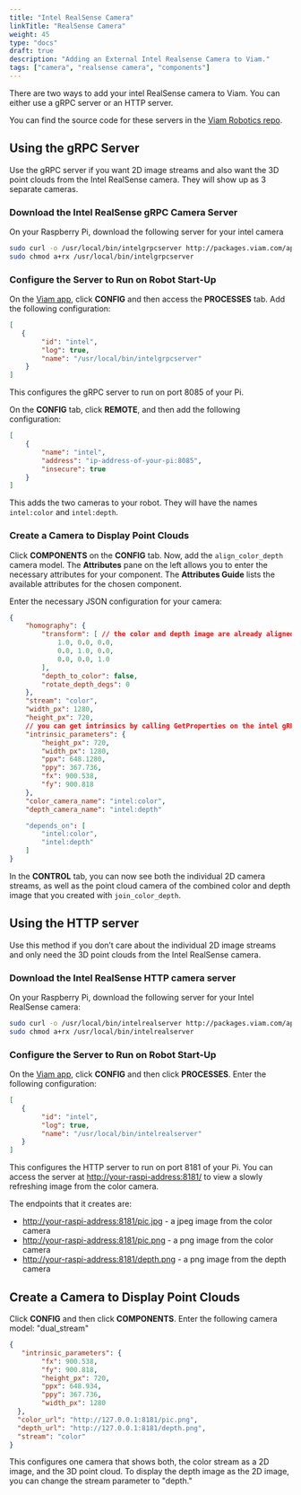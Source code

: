 ```yaml
---
title: "Intel RealSense Camera"
linkTitle: "RealSense Camera"
weight: 45
type: "docs"
draft: true
description: "Adding an External Intel Realsense Camera to Viam."
tags: ["camera", "realsense camera", "components"]
---
```

There are two ways to add your intel RealSense camera to Viam. You can either use a gRPC server or an HTTP server.

You can find the source code for these servers in the [Viam Robotics repo](https://github.com/viamrobotics/camera-servers).

## Using the gRPC Server

Use the gRPC server if you want 2D image streams and also want the 3D point clouds from the Intel RealSense camera. They will show up as 3 separate cameras.

### Download the Intel RealSense gRPC Camera Server

On your Raspberry Pi, download the following server for your intel camera

```bash
sudo curl -o /usr/local/bin/intelgrpcserver http://packages.viam.com/apps/camera-servers/intelrealgrpcserver-latest-aarch64.AppImage
sudo chmod a+rx /usr/local/bin/intelgrpcserver
```

### Configure the Server to Run on Robot Start-Up

On the [Viam app](https://app.viam.com), click **CONFIG** and then access the **PROCESSES** tab. Add the following configuration:

``` json
[
   {
        "id": "intel",
        "log": true,
        "name": "/usr/local/bin/intelgrpcserver"
    }
]
```

This configures the gRPC server to run on port 8085 of your Pi.

On the **CONFIG** tab, click **REMOTE**, and then add the following configuration:

``` json
[
    {
        "name": "intel",
        "address": "ip-address-of-your-pi:8085",
        "insecure": true
    }
]
```

This adds the two cameras to your robot. They will have the names `intel:color` and `intel:depth`.

### Create a Camera to Display Point Clouds

Click **COMPONENTS** on the **CONFIG** tab. Now, add the `align_color_depth` camera model.
The **Attributes** pane on the left allows you to enter the necessary attributes for your component.
The **Attributes Guide** lists the available attributes for the chosen component.

Enter the necessary JSON configuration for your camera:

``` json
{
    "homography": {
        "transform": [ // the color and depth image are already aligned
            1.0, 0.0, 0.0,
            0.0, 1.0, 0.0,
            0.0, 0.0, 1.0
        ],
        "depth_to_color": false,
        "rotate_depth_degs": 0
    },
    "stream": "color",
    "width_px": 1280,
    "height_px": 720,
    // you can get intrinsics by calling GetProperties on the intel gRPC camera server, too
    "intrinsic_parameters": {
        "height_px": 720,
        "width_px": 1280,
        "ppx": 648.1280,
        "ppy": 367.736,
        "fx": 900.538,
        "fy": 900.818
    },
    "color_camera_name": "intel:color",
    "depth_camera_name": "intel:depth"

    "depends_on": [
        "intel:color",
        "intel:depth"
    ]
}
```

In the **CONTROL** tab, you can now see both the individual 2D camera streams, as well as the point cloud camera of the combined color and depth image that you created with `join_color_depth`.

## Using the HTTP server

Use this method if you don’t care about the individual 2D image streams and only need the 3D point clouds from the Intel RealSense camera.

### Download the Intel RealSense HTTP camera server

On your Raspberry Pi, download the following server for your Intel RealSense camera:

```bash
sudo curl -o /usr/local/bin/intelrealserver http://packages.viam.com/apps/camera-servers/intelrealserver-latest-aarch64.AppImage
sudo chmod a+rx /usr/local/bin/intelrealserver
```

### Configure the Server to Run on Robot Start-Up

On the [Viam app](https://app.viam.com), click **CONFIG** and then click **PROCESSES**.
Enter the following configuration:

``` json
[
   {
        "id": "intel",
        "log": true,
        "name": "/usr/local/bin/intelrealserver"
   }
]
```

This configures the HTTP server to run on port 8181 of your Pi. You can access the server at [http://your-raspi-address:8181/](http://your-raspi-address:8181/) to view a slowly refreshing image from the color camera.

The endpoints that it creates are:

* [http://your-raspi-address:8181/pic.jpg](http://your-raspi-address:8181/pic.jpg) - a jpeg image from the color camera
* [http://your-raspi-address:8181/pic.png](http://your-raspi-address:8181/pic.png) - a png image from the color camera
* [http://your-raspi-address:8181/depth.png](http://your-raspi-address:8181/depth.png) - a png image from the depth camera

## Create a Camera to Display Point Clouds

Click **CONFIG** and then click **COMPONENTS**.
Enter the following camera model:  "dual_stream"

``` json
{
   "intrinsic_parameters": {
        "fx": 900.538,
        "fy": 900.818,
        "height_px": 720,
        "ppx": 648.934,
        "ppy": 367.736,
        "width_px": 1280
  },
  "color_url": "http://127.0.0.1:8181/pic.png",
  "depth_url": "http://127.0.0.1:8181/depth.png",
  "stream": "color"
}
```

This configures one camera that shows both, the color stream as a 2D image, and the 3D point cloud.
To display the depth image as the 2D image, you can change the stream parameter to "depth."
